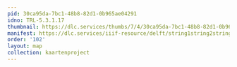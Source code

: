```yaml
---
pid: 30ca95da-7bc1-48b8-82d1-0b965ae04291
idno: TRL-5.3.1.17
thumbnail: https://dlc.services/thumbs/7/4/30ca95da-7bc1-48b8-82d1-0b965ae04291/full/400,339/0/default.jpg
manifest: https://dlc.services/iiif-resource/delft/string1string2string3/kaartenproject-2007/TRL-5.3.1.17
order: '102'
layout: map
collection: kaartenproject
---
```

